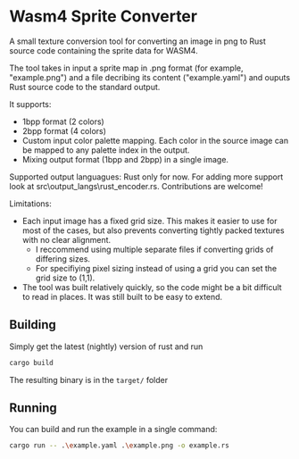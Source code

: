 # Wasm4 Sprite Converter
A small texture conversion tool for converting an image in png to Rust source code containing the sprite data for WASM4.

The tool takes in input a sprite map in .png format (for example, "example.png") and a file decribing its content ("example.yaml") and ouputs Rust source code to the standard output.

It supports:
- 1bpp format (2 colors)
- 2bpp format (4 colors)
- Custom input color palette mapping. Each color in the source image can be mapped to any palette index in the output.
- Mixing output format (1bpp and 2bpp) in a single image.


Supported output languagues: Rust only for now. For adding more support look at src\output_langs\rust_encoder.rs. Contributions are welcome!

Limitations:
- Each input image has a fixed grid size. This makes it easier to use for most of the cases, but also prevents converting tightly packed textures with no clear alignment.
  - I reccommend using multiple separate files if converting grids of differing sizes.
  - For specifiying pixel sizing instead of using a grid you can set the grid size to (1,1).
- The tool was built relatively quickly, so the code might be a bit difficult to read in places. It was still built to be easy to extend.


## Building 
Simply get the latest (nightly) version of rust and run

```bash
cargo build
```

The resulting binary is in the `target/` folder

## Running
You can build and run the example in a single command:

```bash
cargo run -- .\example.yaml .\example.png -o example.rs
```

